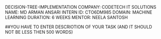 DECISION-TREE-IMPLEMENTATION
COMPANY: CODETECH IT SOLUTIONS
NAME: MD ARMAN ANSARI
INTERN ID: CTO6DM985
DOMAIN: MACHINE LEARNING
DURATION: 6 WEEKS
MENTOR: NEELA SANTOSH


##YOU HAVE TO ENTER DESCRIOTION OF YOUR TASK (AND IT SHOULD NOT BE LESS THEN 500 WORDS)
